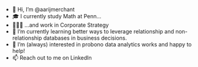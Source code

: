 - 👋 Hi, I’m @aarijmerchant
- 🎓 I currently study Math at Penn...
- 👨🏻‍💻 ...and work in Corporate Strategy
- 🌱 I’m currently learning better ways to leverage relationship and non-relationship databases in business decisions.
- 👀 I’m (always) interested in probono data analytics works and happy to help!
- 📫 Reach out to me on LinkedIn

<!---
aarijmerchant/aarijmerchant is a ✨ special ✨ repository because its `README.md` (this file) appears on your GitHub profile.
You can click the Preview link to take a look at your changes.
--->

